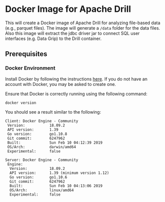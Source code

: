 # Docker Image for Apache Drill

This will create a Docker image of Apache Drill for analyzing file-based data (e.g., parquet files). The image will generate a `/data` folder for the data files. Also this image will extract the jdbc driver jar to connect SQL user interfaces (e.g. Data Grip) to the Drill container.

## Prerequisites

### Docker Environment

Install Docker by following the instructions [here](https://www.docker.com/products/docker-desktop). If you do not have an account with Docker, you may be asked to create one. 

Ensure that Docker is correctly running using the following command:
```
docker version
```
You should see a result similar to the following:
```
Client: Docker Engine - Community
 Version:           18.09.2
 API version:       1.39
 Go version:        go1.10.8
 Git commit:        6247962
 Built:             Sun Feb 10 04:12:39 2019
 OS/Arch:           darwin/amd64
 Experimental:      false

Server: Docker Engine - Community
 Engine:
  Version:          18.09.2
  API version:      1.39 (minimum version 1.12)
  Go version:       go1.10.6
  Git commit:       6247962
  Built:            Sun Feb 10 04:13:06 2019
  OS/Arch:          linux/amd64
  Experimental:     false
```
